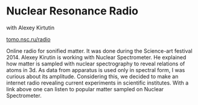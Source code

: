# Nuclear Resonance Radio

with Alexey Kirtutin

[tomo.nsc.ru/radio](http://tomo.nsc.ru/radio/)

Online radio for sonified matter.
It was done during the Science-art festival 2014. Alexey Kirutin is working with Nuclear Spectrometer. He explained how matter is sampled with nuclear spectrography to reveal relations of atoms in 3d. As data from apparatus is used only in spectral form, I was curious about its amplitude.
Considering this, we decided to make an internet radio revealing current experiments in scientific institutes. With a link above one can listen to popular matter sampled on Nuclear Spectrometer.

